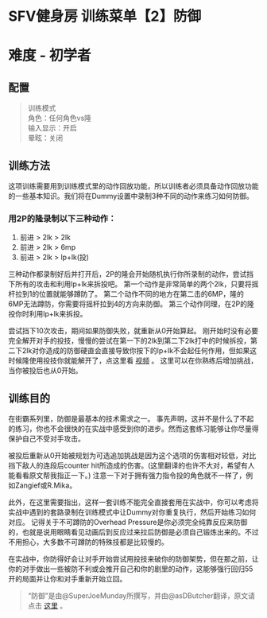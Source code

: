 # SFV健身房 训练菜单【2】防御
# 难度 - 初学者
## 配置
> 训练模式  
> 角色：任何角色vs隆  
> 输入显示：开启  
> 晕眩：关闭  
## 训练方法
这项训练需要用到训练模式里的动作回放功能，所以训练者必须具备动作回放功能的一些基本知识。我们将在Dummy设置中录制3种不同的动作来练习如何防御。

### 用2P的隆录制以下三种动作：
1. 前进 > 2lk > 2lk
2. 前进 > 2lk > 6mp
3. 前进 > 2lk > lp+lk(投)

三种动作都录制好后并打开后，2P的隆会开始随机执行你所录制的动作，尝试挡下所有的攻击和利用lp+lk来拆投吧。
第一个动作是非常简单的两个2lk，只要将摇杆拉到1的位置就能够蹲防了。
第二个动作不同的地方在第二击的6MP，隆的6MP无法蹲防，你需要将摇杆拉到4的方向来防御。
第三个动作同理，在2P的隆投你时利用lp+lk来拆投。

尝试挡下10次攻击，期间如果防御失败，就重新从0开始算起。
刚开始时没有必要完全解开对手的投技，慢慢的尝试在第一下的2lk到第二下2lk打中的时候拆投，第二下2lk对你造成的防御硬直会直接导致你按下的lp+lk不会起任何作用，但如果这时候隆使用投技你就能解开了，点这里看 [视频](https://www.youtube.com/watch?v=y9MthYKguo8) 。
这里可以在你熟练后增加挑战，当你被投后也从0开始。

## 训练目的
在街霸系列里，防御是最基本的技术需求之一。
事先声明，这并不是什么了不起的练习，你也不会很快的在实战中感受到你的进步。然而这套练习能够让你尽量得保护自己不受对手攻击。

被投后重新从0开始被规划为可选追加挑战是因为这个选项的伤害相对较低，对比挡下敌人的连段后counter hit所造成的伤害。(这里翻译的也许不大对，希望有人能看看原文帮我指正一下。)
注意一下对于拥有强力指令投的角色就不一样了，例如Zangief或R.Mika。

此外，在这里需要指出，这样一套训练不能完全直接套用在实战中，你可以考虑将实战中遇到的套路录制在训练模式中让Dummy对你重复执行，然后开始练习如何对应。
记得关于不可蹲防的Overhead Pressure是你必须完全纯靠反应来防御的，也就是说用眼睛看见动画后到反应过来拉后防御是必须自己锻炼出来的。不过不用担心，大多数不可蹲防的特殊技都是比较慢的。

在实战中，你防得好会让对手开始尝试用投技来破你的防御架势，但在那之前，让你的对手做出一些被防不利或会推开自己和你的剧里的动作，这能够强行回归55开的局面并让你和对手重新开始立回。

> “防御”是由@SuperJoeMunday所撰写，并由@asDButcher翻译，原文请点击 [这里](https://www.reddit.com/r/StreetFighter/comments/4bw8ke/giefs_gym_blocking_a_practical_lesson_on/) 。  
